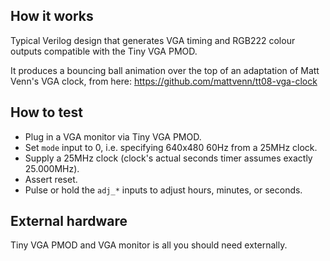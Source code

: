 <!---

This file is used to generate your project datasheet. Please fill in the information below and delete any unused
sections.

You can also include images in this folder and reference them in the markdown. Each image must be less than
512 kb in size, and the combined size of all images must be less than 1 MB.
-->

## How it works

Typical Verilog design that generates VGA timing and RGB222 colour outputs compatible with the Tiny VGA PMOD.

It produces a bouncing ball animation over the top of an adaptation of Matt Venn's VGA clock, from here: https://github.com/mattvenn/tt08-vga-clock


## How to test

*   Plug in a VGA monitor via Tiny VGA PMOD.
*   Set `mode` input to 0, i.e. specifying 640x480 60Hz from a 25MHz clock.
*   Supply a 25MHz clock (clock's actual seconds timer assumes exactly 25.000MHz).
*   Assert reset.
*   Pulse or hold the `adj_*` inputs to adjust hours, minutes, or seconds.


## External hardware

Tiny VGA PMOD and VGA monitor is all you should need externally.

